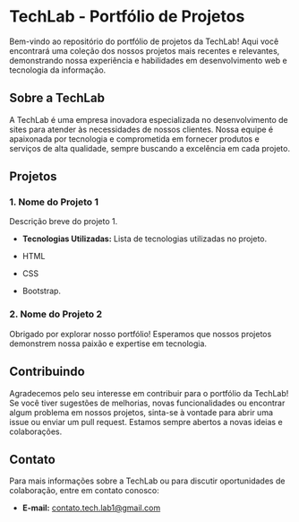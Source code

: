 # TechLab - Portfólio de Projetos

Bem-vindo ao repositório do portfólio de projetos da TechLab! Aqui você encontrará uma coleção dos nossos projetos mais recentes e relevantes, demonstrando nossa experiência e habilidades em desenvolvimento web e tecnologia da informação.

## Sobre a TechLab

A TechLab é uma empresa inovadora especializada no desenvolvimento de sites para atender às necessidades de nossos clientes. Nossa equipe é apaixonada por tecnologia e comprometida em fornecer produtos e serviços de alta qualidade, sempre buscando a excelência em cada projeto.

## Projetos

### 1. Nome do Projeto 1

Descrição breve do projeto 1.

- **Tecnologias Utilizadas:** Lista de tecnologias utilizadas no projeto.

- HTML
- CSS
- Bootstrap.

### 2. Nome do Projeto 2
Obrigado por explorar nosso portfólio! Esperamos que nossos projetos demonstrem nossa paixão e expertise em tecnologia.


## Contribuindo

Agradecemos pelo seu interesse em contribuir para o portfólio da TechLab! Se você tiver sugestões de melhorias, novas funcionalidades ou encontrar algum problema em nossos projetos, sinta-se à vontade para abrir uma issue ou enviar um pull request. Estamos sempre abertos a novas ideias e colaborações.

## Contato

Para mais informações sobre a TechLab ou para discutir oportunidades de colaboração, entre em contato conosco:

- **E-mail:** [contato.tech.lab1@gmail.com](mailto:contato.tech.lab1@gmail.com)